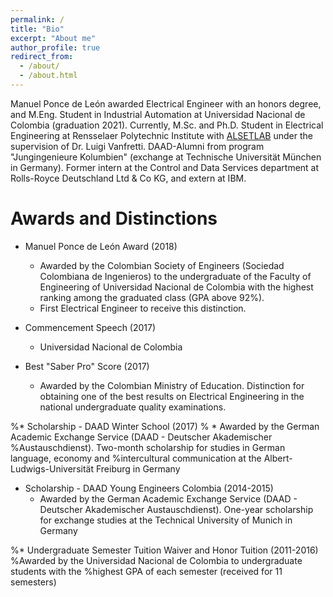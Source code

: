 ```yaml
---
permalink: /
title: "Bio"
excerpt: "About me"
author_profile: true
redirect_from:
  - /about/
  - /about.html
---
```


Manuel Ponce de León awarded Electrical Engineer with an honors degree, and M.Eng. Student in Industrial Automation at Universidad Nacional de Colombia (graduation 2021). Currently, M.Sc. and Ph.D. Student in Electrical Engineering at Rensselaer Polytechnic Institute with [ALSETLAB](https://alsetlab.com) under the supervision of Dr. Luigi Vanfretti. DAAD-Alumni from program "Jungingenieure Kolumbien" (exchange at Technische Universität München in Germany). Former intern at the Control and Data Services department at Rolls-Royce Deutschland Ltd & Co KG, and extern at IBM.

Awards and Distinctions
=====================

* Manuel Ponce de León Award (2018)
  * Awarded by the Colombian Society of Engineers (Sociedad Colombiana de Ingenieros) to the undergraduate of the Faculty of Engineering of Universidad Nacional de Colombia with the highest ranking among the graduated class (GPA above 92%).
  * First Electrical Engineer to receive this distinction.

* Commencement Speech (2017)
  * Universidad Nacional de Colombia

* Best "Saber Pro" Score (2017)
  * Awarded by the Colombian Ministry of Education. Distinction for obtaining one of the best results on Electrical Engineering in the national undergraduate quality examinations.

%* Scholarship - DAAD Winter School (2017)
%  * Awarded by the German Academic Exchange Service (DAAD - Deutscher Akademischer %Austauschdienst). Two-month scholarship for studies in German language, economy and %intercultural communication at the Albert-Ludwigs-Universität Freiburg in Germany

* Scholarship - DAAD Young Engineers Colombia (2014-2015)
  * Awarded by the German Academic Exchange Service (DAAD - Deutscher Akademischer Austauschdienst). One-year scholarship for exchange studies at the Technical University of Munich in Germany

%* Undergraduate Semester Tuition Waiver and Honor Tuition (2011-2016)
%Awarded by the Universidad Nacional de Colombia to undergraduate students with the %highest GPA of each semester (received for 11 semesters)
